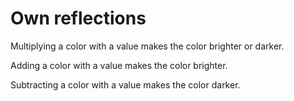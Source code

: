 # Own reflections
Multiplying a color with a value makes the color brighter or darker.

Adding a color with a value makes the color brighter.

Subtracting a color with a value makes the color darker.